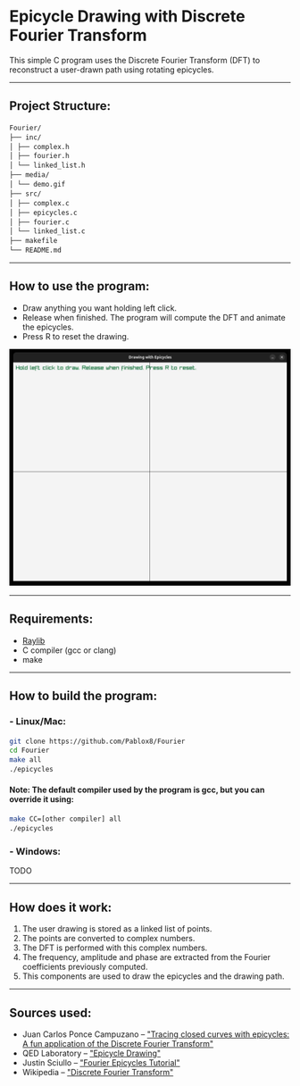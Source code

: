 [//]: # (TODO: finish the README.md)

# Epicycle Drawing with Discrete Fourier Transform

This simple C program uses the Discrete Fourier Transform (DFT) to reconstruct a user-drawn path using rotating epicycles.

---

## Project Structure:
```bash
Fourier/
├── inc/
│ ├── complex.h
│ ├── fourier.h
│ └── linked_list.h
├── media/
│ └── demo.gif
├── src/
│ ├── complex.c
│ ├── epicycles.c
│ ├── fourier.c
│ └── linked_list.c
├── makefile
└── README.md
```

---

## How to use the program:
- Draw anything you want holding left click.
- Release when finished. The program will compute the DFT and animate the epicycles.
- Press R to reset the drawing.

![Demo of the Program](./media/demo.gif)

---

## Requirements:
- [Raylib](https://www.raylib.com/)
- C compiler (gcc or clang)
- make

---

## How to build the program:
### - Linux/Mac:
```bash
git clone https://github.com/Pablox8/Fourier
cd Fourier
make all
./epicycles
```

#### Note: The default compiler used by the program is gcc, but you can override it using:
```bash
make CC=[other compiler] all
./epicycles
```

### - Windows:
TODO

---

## How does it work:
1. The user drawing is stored as a linked list of points.
2. The points are converted to complex numbers.
3. The DFT is performed with this complex numbers.
4. The frequency, amplitude and phase are extracted from the Fourier coefficients previously computed.
5. This components are used to draw the epicycles and the drawing path.

---

## Sources used:
- Juan Carlos Ponce Campuzano – ["Tracing closed curves with epicycles: A fun application of the Discrete Fourier Transform"](https://www.researchgate.net/publication/367046812_Tracing_closed_curves_with_epicycles_A_fun_application_of_the_Discrete_Fourier_Transform)
- QED Laboratory – ["Epicycle Drawing"](https://www.qedlaboratory.com/post/epicycledrawing/)
- Justin Sciullo – ["Fourier Epicycles Tutorial"](https://justinsciullo.com/posts/GVSU-dft/#defining-epicycles)
- Wikipedia – ["Discrete Fourier Transform"](https://en.wikipedia.org/wiki/Discrete_Fourier_transform)